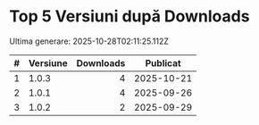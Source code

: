 # Top 5 Versiuni după Downloads

Ultima generare: 2025-10-28T02:11:25.112Z

| # | Versiune | Downloads | Publicat |
| - | - | -: | - |
| 1 | 1.0.3 | 4 | 2025-10-21 |
| 2 | 1.0.1 | 4 | 2025-09-26 |
| 3 | 1.0.2 | 2 | 2025-09-29 |
